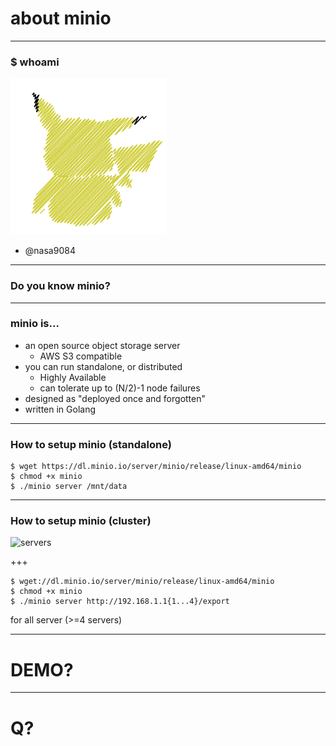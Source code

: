 # about minio

---

### $ whoami

![pika](assets/image/pika.png)

* @nasa9084

---

### Do you know minio?

---

### minio is...

* an open source object storage server
  * AWS S3 compatible
* you can run standalone, or distributed
  * Highly Available
  * can tolerate up to (N/2)-1 node failures
* designed as "deployed once and forgotten"
* written in Golang

---

### How to setup minio (standalone)

``` shell
$ wget https://dl.minio.io/server/minio/release/linux-amd64/minio
$ chmod +x minio
$ ./minio server /mnt/data
```

---

### How to setup minio (cluster)

![servers](assets/image/distributed_minio.png)

+++

``` shell
$ wget://dl.minio.io/server/minio/release/linux-amd64/minio
$ chmod +x minio
$ ./minio server http://192.168.1.1{1...4}/export
```

for all server (>=4 servers)

---

# DEMO?

---

# Q?
